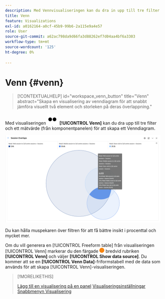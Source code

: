 ```yaml
---
description: Med Vennvisualiseringen kan du dra in upp till tre filter (från komponenter) och ett mätvärde för att skapa ett Venndiagram.
title: Venn
feature: Visualizations
exl-id: a0162164-a0cf-45b9-99b6-2a115e9a4e57
role: User
source-git-commit: a62ac798da9d66fa3d88262ef7d04aa4bf6a3303
workflow-type: tm+mt
source-wordcount: '125'
ht-degree: 0%

---
```


# Venn {#venn}

<!-- markdownlint-disable MD034 -->

>[!CONTEXTUALHELP]
>id="workspace_venn_button"
>title="Venn"
>abstract="Skapa en visualisering av venndiagram för att snabbt jämföra visuellt två element och storleken på deras överlappning."

<!-- markdownlint-enable MD034 -->


Med visualiseringen ![Type](/help/assets/icons/TwoDots.svg) **[!UICONTROL Venn]** kan du dra upp till tre filter och ett mätvärde (från komponentpanelen) för att skapa ett Venndiagram.

![Vennvisualisering som innehåller tre filter.](assets/venn.png)

Du kan hålla muspekaren över filtren för att få bättre insikt i procenttal och mycket mer.

Om du vill generera en [!UICONTROL Freeform table] från visualiseringen [!UICONTROL Venn] markerar du den färgade ![StatusOrange](/help/assets/icons/StatusOrange.svg) bredvid rubriken **[!UICONTROL Venn]** och väljer **[!UICONTROL Show data source]**. Du kommer att se en **[!UICONTROL Venn Data]**-friformstabell med de data som används för att skapa [!UICONTROL Venn]-visualiseringen.

<!--
To normalize the Venn diagram (take the size out of it), go select ![Setting](/help/assets/icons/Setting.svg) and select **[!UICONTROL Normalization]**.

![Visualization Settings option for Visualization type: Venn diagram.](assets/normalization.png)

-->

>[!MORELIKETHIS]
>
>[Lägg till en visualisering på en panel](/help/analysis-workspace/visualizations/freeform-analysis-visualizations.md#add-visualizations-to-a-panel)
>[Visualiseringsinställningar](/help/analysis-workspace/visualizations/freeform-analysis-visualizations.md#settings)
>[Snabbmenyn Visualisering ](/help/analysis-workspace/visualizations/freeform-analysis-visualizations.md#context-menu)
>

